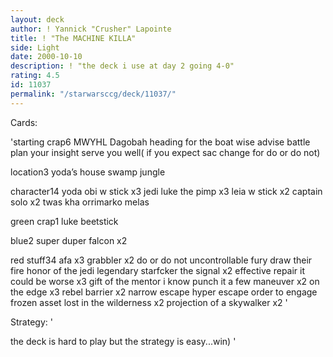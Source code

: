 ```yaml
---
layout: deck
author: ! Yannick "Crusher" Lapointe
title: ! "The MACHINE KILLA"
side: Light
date: 2000-10-10
description: ! "the deck i use at day 2 going 4-0"
rating: 4.5
id: 11037
permalink: "/starwarsccg/deck/11037/"
---
```

Cards: 

'starting crap6
MWYHL
Dagobah
heading for the boat
wise advise
battle plan
your insight serve you well( if you expect sac change for do or do not)

location3
yoda’s house
swamp
jungle

character14
yoda
obi w stick x3
jedi luke the pimp x3
leia w stick x2
captain solo x2
twas kha
orrimarko
melas

green crap1
luke beetstick

blue2
super duper falcon x2

red stuff34
afa x3
grabbler x2
do or do not
uncontrollable fury
draw their fire
honor of the jedi
legendary starfcker
the signal x2
effective repair
it could be worse x3
gift of the mentor
i know
punch it
a few maneuver x2
on the edge x3
rebel barrier x2
narrow escape
hyper escape
order to engage
frozen asset
lost in the wilderness x2
projection of a skywalker x2 '

Strategy: '

the deck is hard to play but the strategy is easy...win) '
